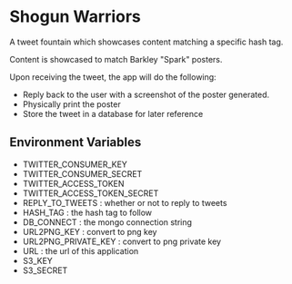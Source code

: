 # Shogun Warriors

A tweet fountain which showcases content matching a specific hash tag.

Content is showcased to match Barkley "Spark" posters.

Upon receiving the tweet, the app will do the following:

* Reply back to the user with a screenshot of the poster generated.
* Physically print the poster
* Store the tweet in a database for later reference


## Environment Variables
* TWITTER_CONSUMER_KEY
* TWITTER_CONSUMER_SECRET
* TWITTER_ACCESS_TOKEN
* TWITTER_ACCESS_TOKEN_SECRET
* REPLY_TO_TWEETS : whether or not to reply to tweets
* HASH_TAG : the hash tag to follow
* DB_CONNECT : the mongo connection string
* URL2PNG_KEY : convert to png key
* URL2PNG_PRIVATE_KEY : convert to png private key
* URL : the url of this application
* S3_KEY
* S3_SECRET
